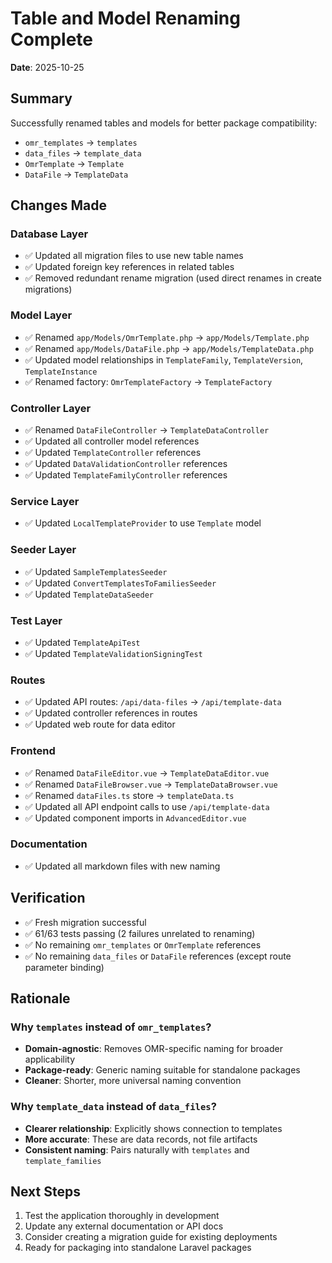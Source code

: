 # Table and Model Renaming Complete

**Date**: 2025-10-25

## Summary

Successfully renamed tables and models for better package compatibility:

- `omr_templates` → `templates`
- `data_files` → `template_data`
- `OmrTemplate` → `Template`
- `DataFile` → `TemplateData`

## Changes Made

### Database Layer
- ✅ Updated all migration files to use new table names
- ✅ Updated foreign key references in related tables
- ✅ Removed redundant rename migration (used direct renames in create migrations)

### Model Layer
- ✅ Renamed `app/Models/OmrTemplate.php` → `app/Models/Template.php`
- ✅ Renamed `app/Models/DataFile.php` → `app/Models/TemplateData.php`
- ✅ Updated model relationships in `TemplateFamily`, `TemplateVersion`, `TemplateInstance`
- ✅ Renamed factory: `OmrTemplateFactory` → `TemplateFactory`

### Controller Layer
- ✅ Renamed `DataFileController` → `TemplateDataController`
- ✅ Updated all controller model references
- ✅ Updated `TemplateController` references
- ✅ Updated `DataValidationController` references
- ✅ Updated `TemplateFamilyController` references

### Service Layer
- ✅ Updated `LocalTemplateProvider` to use `Template` model

### Seeder Layer
- ✅ Updated `SampleTemplatesSeeder`
- ✅ Updated `ConvertTemplatesToFamiliesSeeder`
- ✅ Updated `TemplateDataSeeder`

### Test Layer
- ✅ Updated `TemplateApiTest`
- ✅ Updated `TemplateValidationSigningTest`

### Routes
- ✅ Updated API routes: `/api/data-files` → `/api/template-data`
- ✅ Updated controller references in routes
- ✅ Updated web route for data editor

### Frontend
- ✅ Renamed `DataFileEditor.vue` → `TemplateDataEditor.vue`
- ✅ Renamed `DataFileBrowser.vue` → `TemplateDataBrowser.vue`
- ✅ Renamed `dataFiles.ts` store → `templateData.ts`
- ✅ Updated all API endpoint calls to use `/api/template-data`
- ✅ Updated component imports in `AdvancedEditor.vue`

### Documentation
- ✅ Updated all markdown files with new naming

## Verification

- ✅ Fresh migration successful
- ✅ 61/63 tests passing (2 failures unrelated to renaming)
- ✅ No remaining `omr_templates` or `OmrTemplate` references
- ✅ No remaining `data_files` or `DataFile` references (except route parameter binding)

## Rationale

### Why `templates` instead of `omr_templates`?
- **Domain-agnostic**: Removes OMR-specific naming for broader applicability
- **Package-ready**: Generic naming suitable for standalone packages
- **Cleaner**: Shorter, more universal naming convention

### Why `template_data` instead of `data_files`?
- **Clearer relationship**: Explicitly shows connection to templates
- **More accurate**: These are data records, not file artifacts
- **Consistent naming**: Pairs naturally with `templates` and `template_families`

## Next Steps

1. Test the application thoroughly in development
2. Update any external documentation or API docs
3. Consider creating a migration guide for existing deployments
4. Ready for packaging into standalone Laravel packages
